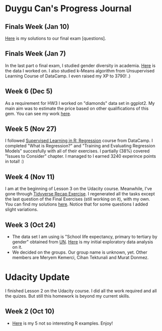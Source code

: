 # Duygu Can's Progress Journal 

## Finals Week (Jan 10)

[Here](files/final_DC.html) is my solutions to our final exam [questions].

## Finals Week (Jan 7)

In the last part o final exam, I studied gender diversity in academia. [Here](files/Academia.RData) is the data I worked on. 
I also studied k-Means algorithm from Unsupervised Learning Course of DataCamp. I even raised my XP to 3790! .)

## Week 6 (Dec 5)

As a requirement for HW3 I worked on "diamonds" data set in ggplot2. My main aim was to estimate the price based on other qualifications of this gem.
You can see my work [here](files/HW3_Diamonds.html).

## Week 5 (Nov 27)

I followed [Supervised Learning in R: Regression](https://www.datacamp.com/courses/supervised-learning-in-r-regression) course from DataCamp. I completed "What is Regression?" and "Training and Evaluating Regression Models" succesfully with all of their exercises. I partially (38%) covered "Issues to Consider" chapter.  I managed to I earned 3240 experince points in total! :)

## Week 4 (Nov 11)

I am at the beginning of Lesson 3 on the Udacity course. Meanwhile, I've gone through [Tidyverse Recap Exercise](https://mef-bda503.github.io/files/tidyverse_recap_p1.html).
I regenerated all the tasks except the last question of the Final Exercises (still working on it), with my own. You can find my solutions [here](files/Travel_and_Weather.html).
Notice that for some questions I added slight variations.

## Week 3 (Oct 24)

+ The data set I am using is "School life expectancy, primary to tertiary by gender" obtained from [UN](http://data.un.org/Data.aspx?d=GenderStat&f=inID%3a85). [Here](files/EDAonDS.html) is my initial exploratory data analysis on it.
+ We decided on the groups. Our group name is unknown, yet. Other members are Meryem Kemerci, Cihan Tektunali and Murat Donmez.

# Udacity Update
I finished Lesson 2 on the Udacity course. I did all the work required and all the quizes. But still this homework is beyond my current skills.

## Week 2 (Oct 10)

+ [Here](files/example_homework_1.html) is my 5 not so interesting R examples. Enjoy!

